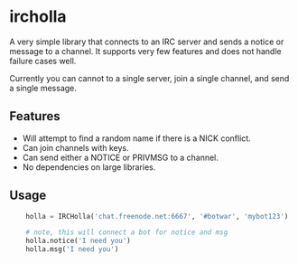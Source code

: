# ircholla

A very simple library that connects to an IRC server and sends a
notice or message to a channel. It supports very few features and
does not handle failure cases well.

Currently you can cannot to a single server, join a single channel,
and send a single message.

## Features

 - Will attempt to find a random name if there is a NICK conflict.
 - Can join channels with keys.
 - Can send either a NOTICE or PRIVMSG to a channel.
 - No dependencies on large libraries.

## Usage
```python
    holla = IRCHolla('chat.freenode.net:6667', '#botwar', 'mybot123')

    # note, this will connect a bot for notice and msg
    holla.notice('I need you')
    holla.msg('I need you')
```

